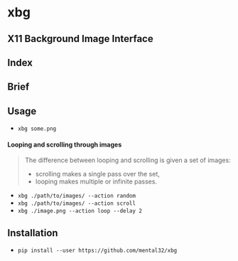 # xbg
## X11 Background Image Interface

## Index

## Brief

## Usage

 - `xbg some.png`

#### Looping and scrolling through images

> The difference between looping and scrolling is given a set of images:
>  - scrolling makes a single pass over the set,
>  - looping makes multiple or infinite passes.

 - `xbg ./path/to/images/ --action random`
 - `xbg ./path/to/images/ --action scroll`
 - `xbg ./image.png --action loop --delay 2`

## Installation

 - `pip install --user https://github.com/mental32/xbg`
